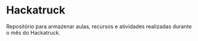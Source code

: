 # Hackatruck

Repositório para armazenar aulas, recursos e atividades realizadas durante o mês do Hackatruck.
